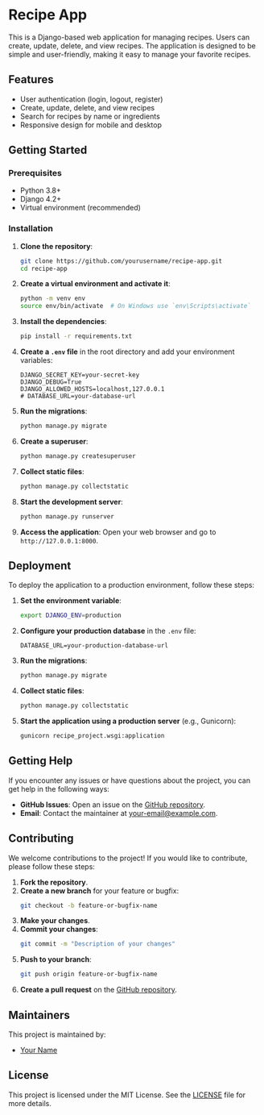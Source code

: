 # Recipe App

This is a Django-based web application for managing recipes. Users can create, update, delete, and view recipes. The application is designed to be simple and user-friendly, making it easy to manage your favorite recipes.

## Features

- User authentication (login, logout, register)
- Create, update, delete, and view recipes
- Search for recipes by name or ingredients
- Responsive design for mobile and desktop

## Getting Started

### Prerequisites

- Python 3.8+
- Django 4.2+
- Virtual environment (recommended)

### Installation

1. **Clone the repository**:
    ```sh
    git clone https://github.com/yourusername/recipe-app.git
    cd recipe-app
    ```

2. **Create a virtual environment and activate it**:
    ```sh
    python -m venv env
    source env/bin/activate  # On Windows use `env\Scripts\activate`
    ```

3. **Install the dependencies**:
    ```sh
    pip install -r requirements.txt
    ```

4. **Create a `.env` file** in the root directory and add your environment variables:
    ```properties
    DJANGO_SECRET_KEY=your-secret-key
    DJANGO_DEBUG=True
    DJANGO_ALLOWED_HOSTS=localhost,127.0.0.1
    # DATABASE_URL=your-database-url
    ```

5. **Run the migrations**:
    ```sh
    python manage.py migrate
    ```

6. **Create a superuser**:
    ```sh
    python manage.py createsuperuser
    ```

7. **Collect static files**:
    ```sh
    python manage.py collectstatic
    ```

8. **Start the development server**:
    ```sh
    python manage.py runserver
    ```

9. **Access the application**:
    Open your web browser and go to `http://127.0.0.1:8000`.

## Deployment

To deploy the application to a production environment, follow these steps:

1. **Set the environment variable**:
    ```sh
    export DJANGO_ENV=production
    ```

2. **Configure your production database** in the `.env` file:
    ```properties
    DATABASE_URL=your-production-database-url
    ```

3. **Run the migrations**:
    ```sh
    python manage.py migrate
    ```

4. **Collect static files**:
    ```sh
    python manage.py collectstatic
    ```

5. **Start the application using a production server** (e.g., Gunicorn):
    ```sh
    gunicorn recipe_project.wsgi:application
    ```

## Getting Help

If you encounter any issues or have questions about the project, you can get help in the following ways:

- **GitHub Issues**: Open an issue on the [GitHub repository](https://github.com/yourusername/recipe-app/issues).
- **Email**: Contact the maintainer at [your-email@example.com](mailto:your-email@example.com).

## Contributing

We welcome contributions to the project! If you would like to contribute, please follow these steps:

1. **Fork the repository**.
2. **Create a new branch** for your feature or bugfix:
    ```sh
    git checkout -b feature-or-bugfix-name
    ```
3. **Make your changes**.
4. **Commit your changes**:
    ```sh
    git commit -m "Description of your changes"
    ```
5. **Push to your branch**:
    ```sh
    git push origin feature-or-bugfix-name
    ```
6. **Create a pull request** on the [GitHub repository](https://github.com/yourusername/recipe-app/pulls).

## Maintainers

This project is maintained by:

- [Your Name](https://github.com/yourusername)

## License

This project is licensed under the MIT License. See the [LICENSE](LICENSE) file for more details.